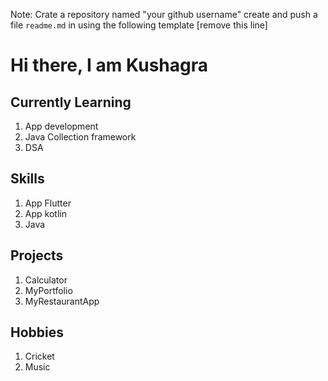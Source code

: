 Note: Crate a repository named "your github username" create and push a file `readme.md` in using the following template [remove this line]

# Hi there, I am Kushagra 



## Currently Learning
1. App development
2. Java Collection framework
3. DSA

## Skills
1. App Flutter 
2. App kotlin
3. Java

## Projects
1. Calculator
2. MyPortfolio
3. MyRestaurantApp

## Hobbies
1. Cricket
2. Music
